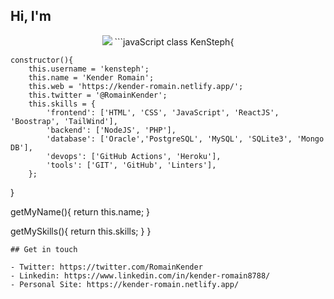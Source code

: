 ## Hi, I'm 
<p align="center"><img src="https://user-images.githubusercontent.com/39686386/213936505-e8d91f5d-487c-4be3-8ed2-5a992f54b069.png"</p>
```javaScript
class KenSteph{

    constructor(){
        this.username = 'kensteph';
        this.name = 'Kender Romain';
        this.web = 'https://kender-romain.netlify.app/';
        this.twitter = '@RomainKender';
        this.skills = {
            'frontend': ['HTML', 'CSS', 'JavaScript', 'ReactJS', 'Boostrap', 'TailWind'],
            'backend': ['NodeJS', 'PHP'],
            'database': ['Oracle','PostgreSQL', 'MySQL', 'SQLite3', 'Mongo DB'],
            'devops': ['GitHub Actions', 'Heroku'],
            'tools': ['GIT', 'GitHub', 'Linters'],
        };
        
  }
  
  getMyName(){
    return this.name;
  }
  
  getMySkills(){
    return this.skills;
  }
}
```
## Get in touch

- Twitter: https://twitter.com/RomainKender
- Linkedin: https://www.linkedin.com/in/kender-romain8788/
- Personal Site: https://kender-romain.netlify.app/
